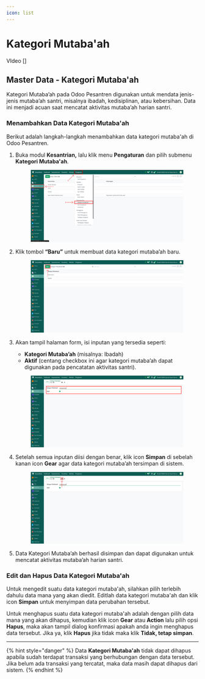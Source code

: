 ```yaml
---
icon: list
---
```


# Kategori Mutaba'ah

VIdeo \[]

## Master Data - Kategori Mutaba'ah

Kategori Mutaba’ah pada Odoo Pesantren digunakan untuk mendata jenis-jenis mutaba’ah santri, misalnya ibadah, kedisiplinan, atau kebersihan. Data ini menjadi acuan saat mencatat aktivitas mutaba’ah harian santri.

### Menambahkan Data Kategori Mutaba'ah

Berikut adalah langkah-langkah menambahkan data kategori mutaba'ah di Odoo Pesantren.

1.  Buka modul **Kesantrian,** lalu klik menu **Pengaturan** dan pilih submenu **Kategori Mutaba'ah**.

    <figure><img src="../../../.gitbook/assets/images-157.png" alt=""><figcaption></figcaption></figure>


2.  Klik tombol **“Baru”** untuk membuat data kategori mutaba’ah baru.

    <figure><img src="../../../.gitbook/assets/images-158.png" alt=""><figcaption></figcaption></figure>


3.  Akan tampil halaman form, isi inputan yang tersedia seperti:

    * **Kategori Mutaba’ah** (misalnya: Ibadah)
    * **Aktif** (centang checkbox ini agar kategori mutaba’ah dapat digunakan pada pencatatan aktivitas santri).

    <figure><img src="../../../.gitbook/assets/images-159.png" alt=""><figcaption></figcaption></figure>


4.  Setelah semua inputan diisi dengan benar, klik icon **Simpan** di sebelah kanan icon **Gear** agar data kategori mutaba’ah tersimpan di sistem.

    <figure><img src="../../../.gitbook/assets/images-160.png" alt=""><figcaption></figcaption></figure>


5. Data Kategori Mutaba’ah berhasil disimpan dan dapat digunakan untuk mencatat aktivitas mutaba’ah harian santri.

### Edit dan Hapus Data Kategori Mutaba'ah

Untuk mengedit suatu data kategori mutaba'ah, silahkan pilih terlebih dahulu data mana yang akan diedit. Editlah data kategori mutaba'ah dan klik icon **Simpan** untuk menyimpan data perubahan tersebut.

Untuk menghapus suatu data kategori mutaba'ah adalah dengan pilih data mana yang akan dihapus, kemudian klik icon **Gear** atau **Action** lalu pilih opsi **Hapus**, maka akan tampil dialog konfirmasi apakah anda ingin menghapus data tersebut. Jika ya, klik **Hapus** jika tidak maka klik **Tidak, tetap simpan**.

***

{% hint style="danger" %}
Data **Kategori Mutaba'ah** tidak dapat dihapus apabila sudah terdapat transaksi yang berhubungan dengan data tersebut. Jika belum ada transaksi yang tercatat, maka data masih dapat dihapus dari sistem.
{% endhint %}
